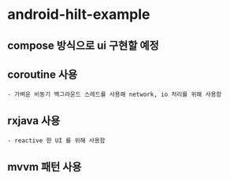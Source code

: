 # android-hilt-example

## compose 방식으로 ui 구현할 예정

## coroutine 사용
    - 가벼운 비동기 백그라운드 스레드를 사용해 network, io 처리를 위해 사용함
    
## rxjava 사용
    - reactive 한 UI 를 위해 사용함
    
## mvvm 패턴 사용